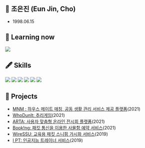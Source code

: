 ## 👋 조은진 (Eun Jin, Cho)
- 1998.06.15


## 🌱 Learning now
<img src = "https://img.shields.io/badge/Unity-blueviolet?style=flat-square&logo=UNITY&logoColor=white"/></a>

## 🖋️ Skills
<img src = "https://img.shields.io/badge/C-00599C?style=flat-square&logo=C&logoColor=white"/></a>
<img src = "https://img.shields.io/badge/C++-orange?style=flat-square&logo=C%2B%2B&logoColor=white"/></a>
<img src = "https://img.shields.io/badge/CSS3-brightgreen?style=flat-square&logo=CSS3&logoColor=white"/></a>
<img src = "https://img.shields.io/badge/HTML5-lightgrey?style=flat-square&logo=HTML5&logoColor=white"/></a>
<img src = "https://img.shields.io/badge/JavaScript-ff69b4?style=flat-square&logo=JAVASCRIPT&logoColor=white"/></a>
<img src = "https://img.shields.io/badge/Java-important?style=flat-square&logo=JAVA&logoColor=white"/></a>


## 📕 Projects
- [MNM : 하우스 메이트 매칭, 공동 생활 관리 서비스 제공 플랫폼](https://github.com/MeetNMate)(2021)
- [WhoDunIt: 추리게임](https://github.com/eunn-jin/Project_Whodunit)(2021)
- [ARTA: 사용자 맞춤형 온라인 전시회 플랫폼](https://github.com/eunn-jin/project-arta-django)(2021)
- [Book!ng: 패킷 통신을 이용한 사물함 예약 서비스](https://github.com/eunn-jin/Project-Booking)(2021)
- [WireSSU: 교육용 패킷 스니핑 가시화 서비스](https://github.com/eunn-jin/Project-WireSSU-java)(2019)
- [I PT: 인공지능 트레이너 서비스](https://github.com/eunn-jin/Project_I-PT)(2019)
<!--
**eunn-jin/eunn-jin** is a ✨ _special_ ✨ repository because its `README.md` (this file) appears on your GitHub profile.

Here are some ideas to get you started:

- 🔭 I’m currently working on ...
- 🌱 I’m currently learning ...
- 👯 I’m looking to collaborate on ...
- 🤔 I’m looking for help with ...
- 💬 Ask me about ...
- 📫 How to reach me: ...
- 😄 Pronouns: ...
- ⚡ Fun fact: ...
-->
